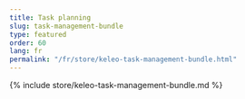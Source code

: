 ```yaml
---
title: Task planning
slug: task-management-bundle
type: featured
order: 60
lang: fr
permalink: "/fr/store/keleo-task-management-bundle.html"
---
```


{% include store/keleo-task-management-bundle.md %}
